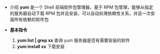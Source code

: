 - 介绍
	**yum** 是一个 Shell 前端软件包管理器，基于 RPM 包管理，能够从指定的服务器自动下载 RPM 包并且安装，可以自动处理依赖性关系，并且一次安装所有依赖的软件包

- **基本指令**
	1. **yum list | grep xx**        查询 yum 服务器是否有需要安装的软件
	2. **yum install xx**              下载安装


